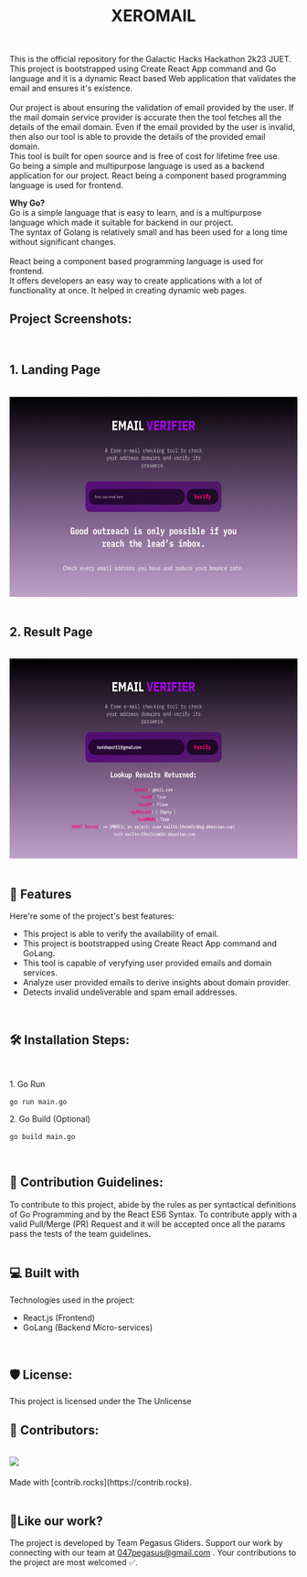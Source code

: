 <h1 align="center" id="title">XEROMAIL</h1>
<br>

<p id="description">This is the official repository for the Galactic Hacks Hackathon 2k23 JUET. This project is bootstrapped using Create React App command and Go language and it is a dynamic React based Web application that validates the email and ensures it's existence.<br><br>
Our project is about ensuring the validation of email provided by the user. If the mail domain service provider is accurate then the tool fetches all the details of the email domain. Even if the email provided by the user is invalid, then also our tool is able to provide the details of the provided email domain.<br> 
This tool is built for open source and is free of cost for lifetime free use.<br> 
Go being a simple and multipurpose language is used as a backend application for our project. React being a component based programming language is used for frontend.</p>
<p id="description"><b>Why Go?</b>
<br>
Go is a simple language that is easy to learn, and is a multipurpose language which made it suitable for backend in our project.<br>
 The syntax of Golang is relatively small and has been used for a long time without significant changes.<br> <br>
React being a component based programming language is used for frontend. <br>
It offers developers an easy way to create applications with a lot of functionality at once. It helped in creating dynamic web pages.</p>

<h2>Project Screenshots:</h2>
<br>
<div align="center">
<h2 align="left"> 1. Landing Page</h2><br>
<img  src="https://raw.githubusercontent.com/047pegasus/GalacticHacks/7cad891b3cafa46e2d6ee06e9013e420856e3405/Landing%20page.png" alt="project-screenshot" width="650" height="350/">
<br><br>
<h2 align="left"> 2. Result Page</h2><br>
<img src="https://raw.githubusercontent.com/047pegasus/GalacticHacks/master/Result%20Page.png" alt="project-screenshot" width="650" height="350/">
</div>

<br/>

<h2>🧐 Features</h2>

Here're some of the project's best features:

*   This project is able to verify the availability of email.
*   This project is bootstrapped using Create React App command and GoLang.
*   This tool is capable of veryfying user provided emails and domain services.
*   Analyze user provided emails to derive insights about domain provider.
*   Detects invalid undeliverable and spam email addresses.
<br>
<h2>🛠️ Installation Steps:</h2><br>

<p>1. Go Run</p>

```
go run main.go
```

<p>2. Go Build (Optional)</p>

```
go build main.go
```
<br>

<h2>🍰 Contribution Guidelines:</h2>
To contribute to this project, abide by the rules as per syntactical definitions of Go Programming and by the React ES6 Syntax.  To contribute apply with a valid Pull/Merge (PR) Request and it will be accepted once all the params pass the tests of the team guidelines.
<br><br>
  
<h2>💻 Built with</h2>

Technologies used in the project:

*   React.js (Frontend)
*   GoLang (Backend Micro-services)
<br>
<h2>🛡️ License:</h2>

This project is licensed under the The Unlicense
<br>

<h2> 🤝 Contributors: </h2>
<br>
<a href="https://github.com/047pegasus/GalacticHacks/graphs/contributors">
  <img src="https://contrib.rocks/image?repo=047pegasus/GalacticHacks" />
</a>
<br>
<br>
Made with [contrib.rocks](https://contrib.rocks).
<br><br>
<h2>💖Like our work?</h2>

The project is developed by Team Pegasus Gliders. Support our work by connecting with our team at 047pegasus@gmail.com . Your contributions to the project are most welcomed ✅.
